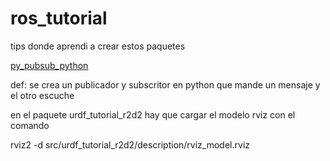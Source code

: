 # ros_tutorial

tips donde aprendi a crear estos paquetes

[py_pubsub_python](https://docs.ros.org/en/humble/Tutorials/Beginner-Client-Libraries/Writing-A-Simple-Py-Publisher-And-Subscriber.html)

def: se crea un publicador y subscritor en python que mande un mensaje y el otro escuche

en el paquete urdf_tutorial_r2d2 hay que cargar el modelo rviz con el comando

rviz2 -d src/urdf_tutorial_r2d2/description/rviz_model.rviz
